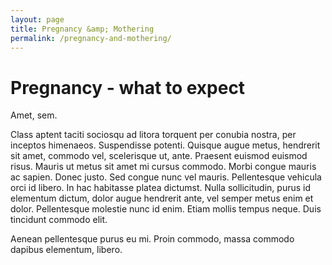 ```yaml
---
layout: page
title: Pregnancy &amp; Mothering
permalink: /pregnancy-and-mothering/
---
```


# Pregnancy - what to expect

Amet, sem.

Class aptent taciti sociosqu ad litora torquent per conubia nostra, per
inceptos himenaeos. Suspendisse potenti. Quisque augue metus, hendrerit sit
amet, commodo vel, scelerisque ut, ante. Praesent euismod euismod risus. Mauris
ut metus sit amet mi cursus commodo. Morbi congue mauris ac sapien. Donec
justo. Sed congue nunc vel mauris. Pellentesque vehicula orci id libero. In hac
habitasse platea dictumst. Nulla sollicitudin, purus id elementum dictum, dolor
augue hendrerit ante, vel semper metus enim et dolor. Pellentesque molestie
nunc id enim. Etiam mollis tempus neque. Duis tincidunt commodo elit.

Aenean pellentesque purus eu mi. Proin commodo, massa commodo dapibus
elementum, libero.

